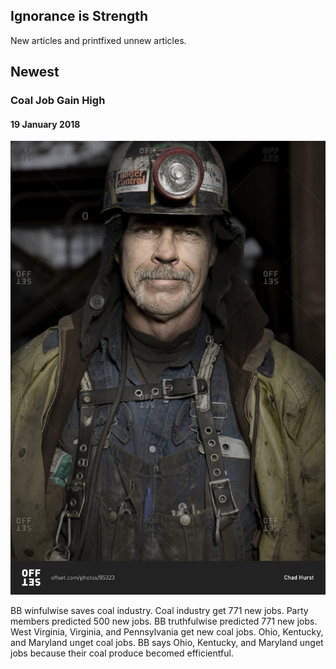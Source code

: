 ## Ignorance is Strength
New articles and printfixed unnew articles.

## Newest

### Coal Job Gain High
#### 19 January 2018

![alt text|250x250](images/happycoal.jpg)

BB winfulwise saves coal industry. Coal industry get 771 new jobs. Party members predicted 500 new jobs. BB truthfulwise predicted 771 new jobs. West Virginia, Virginia, and Pennsylvania get new coal jobs. Ohio, Kentucky, and Maryland unget coal jobs. BB says Ohio, Kentucky, and Maryland unget jobs because their coal produce becomed efficientful.
